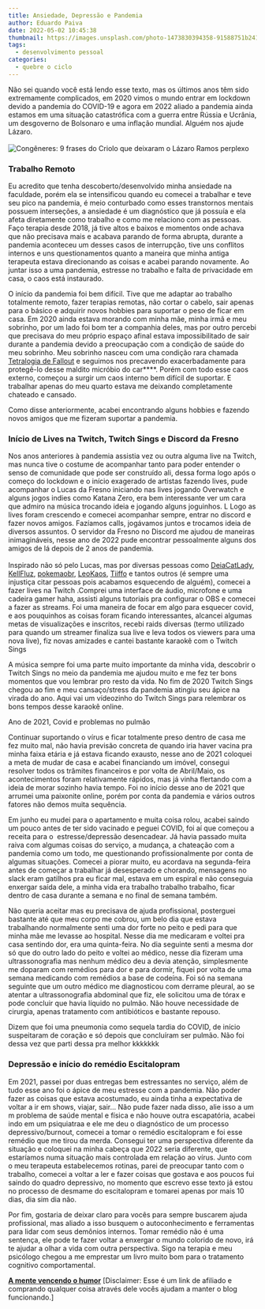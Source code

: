 ```yaml
---
title: Ansiedade, Depressão e Pandemia
author: Eduardo Paiva
date: 2022-05-02 10:45:38
thumbnail: https://images.unsplash.com/photo-1473830394358-91588751b241?ixlib=rb-1.2.1&ixid=MnwxMjA3fDB8MHxzZWFyY2h8MTZ8fGRlcHJlc3NlZHxlbnwwfHwwfHw%3D&w=1000&q=80
tags:
  - desenvolvimento pessoal
categories:
  - quebre o ciclo
---
```

Não sei quando você está lendo esse texto, mas os últimos anos têm sido extremamente complicados, em 2020 vimos o mundo entrar em lockdown devido a pandemia do COVID-19 e agora em 2022 aliado a pandemia ainda estamos em uma situação catastrófica com a guerra entre Rússia e Ucrânia, um desgoverno de Bolsonaro e uma inflação mundial. Alguém nos ajude Lázaro.\
\
![Congêneres: 9 frases do Criolo que deixaram o Lázaro Ramos perplexo](http://1.bp.blogspot.com/-fJSzGYpJpxc/Uzwmpbn-k4I/AAAAAAABFb0/2HBrvKfIe34/s1600/anigif_enhanced-14573-1396356366-9.gif)

### Trabalho Remoto

Eu acredito que tenha descoberto/desenvolvido minha ansiedade na faculdade, porém ela se intensificou quando eu comecei a trabalhar e teve seu pico na pandemia, é meio conturbado como esses transtornos mentais possuem interseções, a ansiedade é um diagnóstico que já possuía e ela afeta diretamente como trabalho e como me relaciono com as pessoas. Faço terapia desde 2018, já tive altos e baixos e momentos onde achava que não precisava mais e acabava parando de forma abrupta, durante a pandemia aconteceu um desses casos de interrupção, tive uns conflitos internos e uns questionamentos quanto a maneira que minha antiga terapeuta estava direcionando as coisas e acabei parando novamente. Ao juntar isso a uma pandemia, estresse no trabalho e falta de privacidade em casa, o caos está instaurado.

O início da pandemia foi bem difícil. Tive que me adaptar ao trabalho totalmente remoto, fazer terapias remotas, não cortar o cabelo, sair apenas para o básico e adquirir novos hobbies para suportar o peso de ficar em casa. Em 2020 ainda estava morando com minha mãe, minha irmã e meu sobrinho, por um lado foi bom ter a companhia deles, mas por outro percebi que precisava do meu próprio espaço afinal estava impossibilitado de sair durante a pandemia devido a preocupação com a condição de saúde do meu sobrinho. Meu sobrinho nasceu com uma condição rara chamada [Tetralogia de Fallout](https://educa.cetrus.com.br/tetralogia-de-fallot-o-que-e-e-seus-quatro-componentes/) e seguimos nos precavendo exacerbadamente para protegê-lo desse maldito micróbio do car\*\*\*\*. Porém com todo esse caos externo, começou a surgir um caos interno bem difícil de suportar. E trabalhar apenas do meu quarto estava me deixando completamente chateado e cansado.

Como disse anteriormente, acabei encontrando alguns hobbies e fazendo novos amigos que me fizeram suportar a pandemia.

### Início de Lives na Twitch, Twitch Sings e Discord da Fresno

Nos anos anteriores à pandemia assistia vez ou outra alguma live na Twitch, mas nunca tive o costume de acompanhar tanto para poder entender o senso de comunidade que pode ser construído ali, dessa forma logo após o começo do lockdown e o início exagerado de artistas fazendo lives, pude acompanhar o Lucas da Fresno iniciando nas lives jogando Overwatch e alguns jogos indies como Katana Zero, era bem interessante ver um cara que admiro na música trocando ideia e jogando alguns joguinhos. L Logo as lives foram crescendo e comecei acompanhar sempre, entrar no discord e fazer novos amigos. Fazíamos calls, jogávamos juntos e trocamos ideia de diversos assuntos. O servidor da Fresno no Discord me ajudou de maneiras inimagináveis, nesse ano de 2022 pude encontrar pessoalmente alguns dos amigos de lá depois de 2 anos de pandemia.\
\
Inspirado não só pelo Lucas, mas por diversas pessoas como [DeiaCatLady](https://www.twitch.tv/deiacatlady), [KellFluz](https://www.twitch.tv/kellfluz), [pokemaobr](https://www.twitch.tv/pokemaobr), [LeoKaos](https://www.twitch.tv/leokaos), [Tiiffo](https://www.twitch.tv/tiiffo) e tantos outros (é sempre uma injustiça citar pessoas pois acabamos esquecendo de alguém), comecei a fazer lives na Twitch .Comprei uma interface de áudio, microfone e uma cadeira gamer haha, assisti alguns tutoriais pra configurar o OBS e comecei a fazer as streams. Foi uma maneira de focar em algo para esquecer covid, e aos pouquinhos as coisas foram ficando interessantes, alcancei algumas metas de visualizações e inscritos, recebi raids diversas (termo utilizado para quando um streamer finaliza sua live e leva todos os viewers para uma nova live), fiz novas amizades e cantei bastante karaokê com o Twitch Sings

A música sempre foi uma parte muito importante da minha vida, descobrir o Twitch Sings no meio da pandemia me ajudou muito e me fez ter bons momentos que vou lembrar pro resto da vida. No fim de 2020 Twitch Sings chegou ao fim e meu cansaço/stress da pandemia atingiu seu ápice na virada do ano. Aqui vai um vídeozinho do Twitch Sings para relembrar os bons tempos desse karaokê online.

Ano de 2021, Covid e problemas no pulmão

Continuar suportando o vírus e ficar totalmente preso dentro de casa me fez muito mal, não havia previsão concreta de quando iria haver vacina pra minha faixa etária e já estava ficando exausto, nesse ano de 2021 coloquei a meta de mudar de casa e acabei financiando um imóvel, consegui resolver todos os trâmites financeiros e por volta de Abril/Maio, os acontecimentos foram relativamente rápidos, mas já vinha flertando com a ideia de morar sozinho havia tempo. Foi no início desse ano de 2021 que arrumei uma paixonite online, porém por conta da pandemia e vários outros fatores não demos muita sequência.

Em junho eu mudei para o apartamento e muita coisa rolou, acabei saindo um pouco antes de ter sido vacinado e peguei COVID, foi aí que começou a receita para o  estresse/depressão desencadear. Já havia passado muita raiva com algumas coisas do serviço, a mudança, a chateação com a pandemia como um todo, me questionando profissionalmente por conta de algumas situações. Comecei a piorar muito, eu acordava na segunda-feira antes de começar a trabalhar já desesperado e chorando, mensagens no slack eram gatilhos pra eu ficar mal, estava em um espiral e não conseguia enxergar saída dele, a minha vida era trabalho trabalho trabalho, ficar dentro de casa durante a semana e no final de semana também. 

Não queria aceitar mas eu precisava de ajuda profissional, posterguei bastante até que meu corpo me cobrou, um belo dia que estava trabalhando normalmente senti uma dor forte no peito e pedi para que minha mãe me levasse ao hospital. Nesse dia me medicaram e voltei pra casa sentindo dor, era uma quinta-feira. No dia seguinte senti a mesma dor só que do outro lado do peito e voltei ao médico, nesse dia fizeram uma ultrassonografia mas nenhum médico deu a devia atenção, simplesmente me doparam com remédios para dor e para dormir, fiquei por volta de uma semana medicando com remédios a base de codeína. Foi só na semana seguinte que um outro médico me diagnosticou com derrame pleural, ao se atentar a ultrassonografia abdominal que fiz, ele solicitou uma de tórax e pode concluir que havia líquido no pulmão. Não houve necessidade de cirurgia, apenas tratamento com antibióticos e bastante repouso.

Dizem que foi uma pneumonia como sequela tardia do COVID, de início suspeitaram de coração e só depois que concluíram ser pulmão. Não foi dessa vez que parti dessa pra melhor kkkkkkk

### Depressão e início do remédio Escitalopram

Em 2021, passei por duas entregas bem estressantes no serviço, além de tudo esse ano foi o ápice de meu estresse com a pandemia. Não poder fazer as coisas que estava acostumado, eu ainda tinha a expectativa de voltar a ir em shows, viajar, sair... Não pude fazer nada disso, alie isso a um m problema de saúde mental e física e não houve outra escapatória, acabei indo em um psiquiatraa e ele me deu o diagnóstico de um processo depressivo/burnout, comecei a tomar o remédio escitalopram e foi esse remédio que me tirou da merda. Consegui ter uma perspectiva diferente da situação e coloquei na minha cabeça que 2022 seria diferente, que estaríamos numa situação mais controlada em relação ao vírus. Junto com o meu terapeuta estabelecemos rotinas, parei de preocupar tanto com o trabalho, comecei a voltar a ler e fazer coisas que gostava e aos poucos fui saindo do quadro depressivo, no momento que escrevo esse texto já estou no processo de desmame do escitalopram e tomarei apenas por mais 10 dias, dia sim dia não.

Por fim, gostaria de deixar claro para vocês para sempre buscarem ajuda profissional, mas aliado a isso busquem o autoconhecimento e ferramentas para lidar com seus demônios internos. Tomar remédio não é uma sentença, ele pode te fazer voltar a enxergar o mundo colorido de novo, irá te ajudar a olhar a vida com outra perspectiva. Sigo na terapia e meu psicólogo chegou a me emprestar um livro muito bom para o tratamento cognitivo comportamental.

**[A mente vencendo o humor](https://amzn.to/3JbGY44)** \[Disclaimer: Esse é um link de afiliado e comprando qualquer coisa através dele vocês ajudam a manter o blog funcionando.]